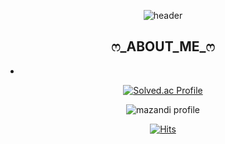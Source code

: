 <div align = center>
    
  ![header](https://capsule-render.vercel.app/api?type=waving&color=auto&height=200&section=header&text=DAHEEDA&fontSize=90)

<h2> ෆ_ABOUT_ME_ෆ </h2>
  
- 
    
[![Solved.ac Profile](http://mazassumnida.wtf/api/generate_badge?boj=chlek555)](https://solved.ac/chlek555)
  
![mazandi profile](http://mazandi.herokuapp.com/api?handle=chlek555&theme=warm)
  
  [![Hits](https://hits.seeyoufarm.com/api/count/incr/badge.svg?url=https%3A%2F%2Fgithub.com%2Fdaheeda&count_bg=%23A1AFFF&title_bg=%23FF6D6D&icon=twitch.svg&icon_color=%23FFFFFF&title=hits&edge_flat=false)](https://hits.seeyoufarm.com)
